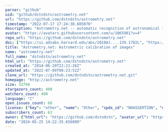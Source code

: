 ```yaml
---
parser: "github"
uid: "github/dstndstn/astrometry.net"
url: "https://github.com/dstndstn/astrometry.net"
timestamp: "2022-07-17 17:24:30.885076"
description: "Astrometry.net -- automatic recognition of astronomical images"
avatar: "https://avatars.githubusercontent.com/u/1065981?v=4"
repo_url: "https://github.com/dstndstn/astrometry.net"
doi: ["https://ui.adsabs.harvard.edu/abs/2010AJ....139.1782L", "https://ui.adsabs.harvard.edu/abs/2012ascl.soft08001L/abstract"]
title: "Astrometry.net: Astrometric calibration of images"
name: "astrometry.net"
full_name: "dstndstn/astrometry.net"
html_url: "https://github.com/dstndstn/astrometry.net"
created_at: "2014-06-20T22:21:26Z"
updated_at: "2022-07-09T08:23:52Z"
clone_url: "https://github.com/dstndstn/astrometry.net.git"
homepage: "http://astrometry.net"
size: 32794
stargazers_count: 490
watchers_count: 490
language: "C"
open_issues_count: 68
license: {"key": "other", "name": "Other", "spdx_id": "NOASSERTION", "url": null, "node_id": "MDc6TGljZW5zZTA="}
subscribers_count: 63
owner: {"html_url": "https://github.com/dstndstn", "avatar_url": "https://avatars.githubusercontent.com/u/1065981?v=4", "login": "dstndstn", "type": "User"}
date: "2024-05-25 14:22:35.656809"
---
```

